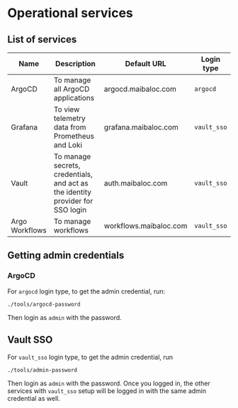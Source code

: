 # Operational services

## List of services

| Name               | Description                                                                    | Default URL             | Login type  |
| ------------------ | -------------------------------------------------------------------------------| ----------------------- | ----------  | 
| ArgoCD             | To manage all ArgoCD applications                                              | argocd.maibaloc.com     | `argocd`    |
| Grafana            | To view telemetry data from Prometheus and Loki                                | grafana.maibaloc.com    | `vault_sso` |
| Vault              | To manage secrets, credentials, and act as the identity provider for SSO login | auth.maibaloc.com       | `vault_sso` |
| Argo Workflows     | To manage workflows                                                            | workflows.maibaloc.com  | `vault_sso` |

## Getting admin credentials

### ArgoCD

For `argocd` login type, to get the admin credential, run:

```
./tools/argocd-password
```

Then login as `admin` with the password.

## Vault SSO

For `vault_sso` login type, to get the admin credential, run

```
./tools/admin-password
```

Then login as `admin` with the password. Once you logged in, the other services with `vault_sso` setup will be logged in with the same admin credential as well.